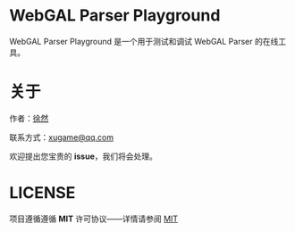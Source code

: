 # WebGAL Parser Playground

WebGAL Parser Playground 是一个用于测试和调试 WebGAL Parser 的在线工具。

# 关于

作者：[徐然](https://github.com/xiaoxustudio)  

联系方式：[xugame@qq.com](emailto://xugame@qq.com)

欢迎提出您宝贵的 **issue**，我们将会处理。

# LICENSE

项目遵循遵循 **MIT** 许可协议——详情请参阅 [MIT](LICENSE)